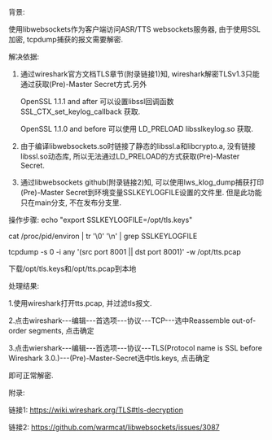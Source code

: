 背景:

使用libwebsockets作为客户端访问ASR/TTS websockets服务器, 由于使用SSL加密, tcpdump捕获的报文需要解密.


解决依据:

1. 通过wireshark官方文档TLS章节(附录链接1)知, wireshark解密TLSv1.3只能通过获取(Pre)-Master Secret方式.另外

   OpenSSL 1.1.1 and after 可以设置libssl回调函数 SSL_CTX_set_keylog_callback 获取.

   OpenSSL 1.1.0 and before 可以使用 LD_PRELOAD libsslkeylog.so 获取.

2. 由于编译libwebsockets.so时链接了静态的libssl.a和libcrypto.a, 没有链接libssl.so动态库, 所以无法通过LD_PRELOAD的方式获取(Pre)-Master Secret.

3. 通过libwebsockets github(附录链接2)知,  可以使用lws_klog_dump捕获打印(Pre)-Master Secret到环境变量SSLKEYLOGFILE设置的文件里. 但是此功能只在main分支, 不在发布分支里.


操作步骤:
echo "export SSLKEYLOGFILE=/opt/tls.keys" 

cat /proc/pid/environ  | tr '\0' '\n' | grep SSLKEYLOGFILE

tcpdump -s 0 -i any '(src port 8001 || dst port 8001)' -w /opt/tts.pcap

下载/opt/tls.keys和/opt/tts.pcap到本地


处理结果:

1.使用wireshark打开tts.pcap, 并过滤tls报文.

2.点击wireshark---编辑---首选项---协议---TCP---选中Reassemble out-of-order segments, 点击确定

3.点击wiershark---编辑---首选项---协议---TLS(Protocol name is SSL before Wireshark 3.0.)---(Pre)-Master-Secret选中tls.keys, 点击确定

即可正常解密.


附录:

链接1: https://wiki.wireshark.org/TLS#tls-decryption

链接2: https://github.com/warmcat/libwebsockets/issues/3087

